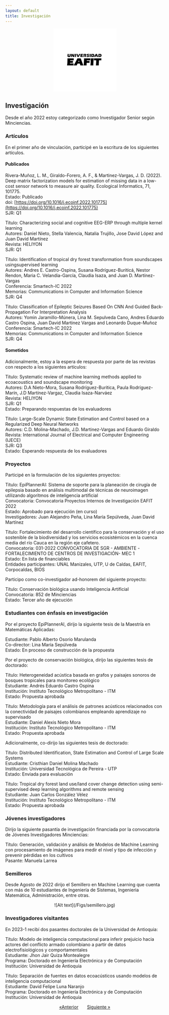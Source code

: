 ```yaml
---
layout: default
title: Investigación
---
```


<div align="center">
  <a href="https://github.com/othneildrew/Best-README-Template">
    <img src="Figs/logo-firma-2023.jpg" alt="Logo" width="200" height="200">
  </a>
</div>

## **Investigación**

Desde el año 2022 estoy categorizado como Investigador Senior según Minciencias.

### Artículos 

En el primer año de vinculación, participé en la escritura de los siguientes artículos.

#### Publicados

Rivera-Muñoz, L. M., Giraldo-Forero, A. F., & Martinez-Vargas, J. D. (2022). Deep matrix factorization models for estimation of missing data in a low-cost sensor network to measure air quality. Ecological Informatics, 71, 101775.  <br>
Estado: Publicado <br>
doi: [https://doi.org/10.1016/j.ecoinf.2022.101775](https://doi.org/10.1016/j.ecoinf.2022.101775) <br>
SJR: Q1

Título: Characterizing social and cognitive EEG-ERP through multiple kernel learning <br>
Autores: Daniel Nieto, Stella Valencia, Natalia Trujillo, Jose David López and Juan David Martínez <br>
Revista: HELIYON <br>
SJR: Q1 <br>

Título: Identification of tropical dry forest transformation from soundscapes usingsupervised learning <br>
Autores: Andres E. Castro-Ospina, Susana Rodríguez-Buriticá, Nestor Rendon, Maria C. Velandia-García, Claudia Isaza, and Juan D. Martínez-Vargas <br>
Conferencia: Smartech-IC 2022 <br>
Memorias: Communications in Computer and Information Science <br>
SJR: Q4

Título: Classification of Epileptic Seizures Based On CNN And Guided Back-Propagation For Interpretation Analysis <br>
Autores: Yomin Jaramillo-Múnera, Lina M. Sepulveda Cano, Andres Eduardo Castro Ospina, Juan David Martinez Vargas and Leonardo Duque-Muñoz <br>
Conferencia: Smartech-IC 2022 <br>
Memorias: Communications in Computer and Information Science <br>
SJR: Q4

#### Sometidos

Adicionalmente, estoy a la espera de respuesta por parte de las revistas con respecto a los siguientes artículos:

Título: Systematic review of machine learning methods applied to ecoacoustics and soundscape monitoring <br> 
Autores: D.A Nieto-Mora, Susana Rodríguez-Buritica, Paula Rodríguez-Marín, J.D Martínez-Vargaz, Claudia Isaza-Narváez <br> 
Revista: HELIYON <br>
SJR: Q1 <br> 
Estado: Preparando respuestas de los evaluadores

Título: Large-Scale Dynamic State Estimation and Control based on a Regularized Deep Neural Networks <br> 
Autores: C.D. Molina-Machado, J.D. Martinez-Vargas and Eduardo Giraldo <br> 
Revista: International Journal of Electrical and Computer Engineering (IJECE) <br> 
SJR: Q3 <br> 
Estado: Esperando respuesta de los evaluadores

### Proyectos

Participé en la formulación de los siguientes proyectos:

Título: EpiPlannerAI: Sistema de soporte para la planeación de cirugía de epilepsia basado en análisis multimodal de técnicas de neuroimagen utilizando algoritmos de inteligencia artificial <br>
Convocatoria: Convocatoria Proyectos Internos de Investigación EAFIT 2022 <br>
Estado: Aprobado para ejecución (en curso) <br>
Investigadores: Juan Alejandro Peña, Lina María Sepúlveda, Juan David Martínez

Título: Fortalecimiento del desarrollo científico para la conservación y el uso sostenible de la biodiversidad y los servicios ecosistémicos en la 
cuenca media del río Cauca en la región eje cafetero. <br>
Convocatoria: 031-2022 CONVOCATORIA DE SGR - AMBIENTE -FORTALECIMIENTO DE CENTROS DE INVESTIGACIÓN- MEC 1 <br>
Estado: En lista de financiables <br>
Entidades participantes: UNAL Manizales, UTP, U de Caldas, EAFIT, Corpocaldas, BIOS <br>

Participo como co-investigador ad-honorem del siguiente proyecto:

Título: Conservación biológica usando Inteligencia Artificial <br>
Convocatoria: 852 de Minciencias <br>
Estado: Tercer año de ejecución <br>

### Estudiantes con énfasis en investigación

Por el proyecto EpiPlannerAI, dirijo la siguiente tesis de la Maestría en Matemáticas Aplicadas:

Estudiante: Pablo Alberto Osorio Marulanda <br>
Co-director: Lina María Sepúlveda <br>
Estado: En proceso de construcción de la propuesta

Por el proyecto de conservación biológica, dirijo las siguientes tesis de doctorado:

Título: Heterogeneidad acústica basada en grafos y paisajes sonoros de bosques
tropicales para monitoreo ecológico <br>
Estudiante: Andrés Eduardo Castro Ospina <br>
Institución: Instituto Tecnológico Metropolitano - ITM <br>
Estado: Propuesta aprobada <br>

Título: Metodología para el análisis de patrones acústicos relacionados con la conectividad de paisajes colombianos empleando aprendizaje no supervisado <br>
Estudiante: Daniel Alexis Nieto Mora <br>
Institución: Instituto Tecnológico Metropolitano - ITM <br>
Estado: Propuesta aprobada <br>

Adicionalmente, co-dirijo las siguientes tesis de doctorado:

Título: Distributed Identification, State Estimation and Control of Large Scale Systems <br>
Estudiante: Cristhian Daniel Molina Machado <br>
Institución: Universidad Tecnológica de Pereira - UTP <br>
Estado: Enviada para evaluación

Título: Tropical dry forest land use/land cover change detection using semi-supervised deep learning algorithms and remote sensing <br>
Estudiante: Juan Carlos González Vélez <br>
Institución: Instituto Tecnológico Metropolitano - ITM <br>
Estado: Propuesta aprobada <br>

### Jóvenes investigadores

Dirijo la siguiente pasantía de investigación financiada por la convocatoria de Jóvenes Investigadores Minciencias:

Título: Generación, validación y análisis de Modelos de Machine Learning con procesamiento de imágenes para medir el nivel y tipo de infección y prevenir pérdidas en los cultivos <br>
Pasante: Manuela Larrea

### Semilleros

Desde Agosto de 2022 dirijo el Semillero en Machine Learning que cuenta con más de 10 estudiantes de Ingeniería de Sistemas, Ingenieria Matemática, Administración, entre otras.

<div align="center">
![Alt text](/Figs/semillero.jpg)
</div>

### Investigadores visitantes

En 2023-1 recibí dos pasantes doctorales de la Universidad de Antioquia:

Título: Modelo de inteligencia computacional para inferir prejuicio hacia actores del conflicto armado colombiano a partir de datos electrofisiológicos y comportamentales <br>
Estudiante: Jhon Jair Quiza Montealegre <br>
Programa: Doctorado en Ingeniería Electrónica y de Computación <br>
Institución: Universidad de Antioquia <br>

Título: Separación de fuentes en datos ecoacústicos usando modelos de inteligencia computacional <br>
Estudiante: David Felipe Luna Naranjo <br>
Programa: Doctorado en Ingeniería Electrónica y de Computación <br>
Institución: Universidad de Antioquia <br>

<div align="center">
    <a href="./Docencia.html">&laquo;Anterior</a>
    &nbsp; &nbsp; &nbsp;
    <a href="./Servicio.html">Siguiente &raquo;</a>
</div>


